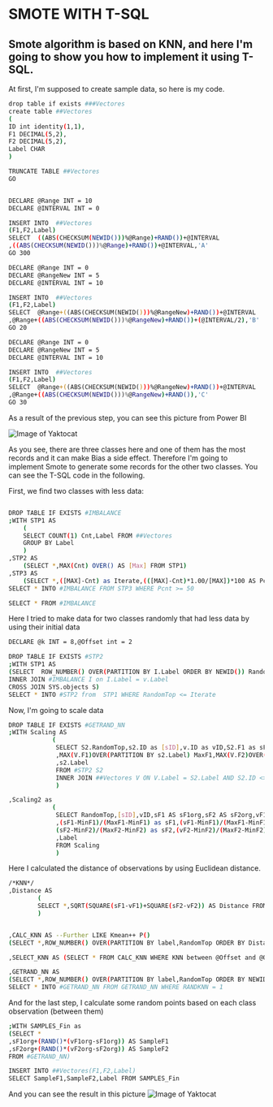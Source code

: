 # SMOTE WITH T-SQL
## Smote algorithm is based on KNN, and here I'm going to show you how to implement it using T-SQL.


At first, I'm supposed to create sample data, so here is my code.
```bash
drop table if exists ###Vectores
create table ##Vectores 
(
ID int identity(1,1),
F1 DECIMAL(5,2),
F2 DECIMAL(5,2),
Label CHAR
)

TRUNCATE TABLE ##Vectores
GO 


DECLARE @Range INT = 10
DECLARE @INTERVAL INT = 0

INSERT INTO  ##Vectores 
(F1,F2,Label)
SELECT  ((ABS(CHECKSUM(NEWID()))%@Range)+RAND())+@INTERVAL
,((ABS(CHECKSUM(NEWID()))%@Range)+RAND())+@INTERVAL,'A'
GO 300

DECLARE @Range INT = 0
DECLARE @RangeNew INT = 5
DECLARE @INTERVAL INT = 10

INSERT INTO  ##Vectores 
(F1,F2,Label)
SELECT  @Range+((ABS(CHECKSUM(NEWID()))%@RangeNew)+RAND())+@INTERVAL
,@Range+((ABS(CHECKSUM(NEWID()))%@RangeNew)+RAND())+(@INTERVAL/2),'B'
GO 20

DECLARE @Range INT = 0
DECLARE @RangeNew INT = 5
DECLARE @INTERVAL INT = 10

INSERT INTO  ##Vectores 
(F1,F2,Label)
SELECT  @Range+((ABS(CHECKSUM(NEWID()))%@RangeNew)+RAND())+@INTERVAL
,@Range+((ABS(CHECKSUM(NEWID()))%@RangeNew)+RAND()),'C'
GO 30

```

As a result of the previous step, you can see this picture from Power BI 

![Image of Yaktocat](https://github.com/HdHamid/SQL-server/blob/T-Sql-Scripts/Smote1.jpg)

As you see, there are three classes here and one of them has the most records and it can make Bias a side effect.
Therefore I'm going to implement Smote to generate some records for the other two classes. You can see the T-SQL code in the following.

First, we find two classes with less data:
```bash 

DROP TABLE IF EXISTS #IMBALANCE
;WITH STP1 AS 
	(
	SELECT COUNT(1) Cnt,Label FROM ##Vectores
	GROUP BY Label
	)
,STP2 AS 
	(SELECT *,MAX(Cnt) OVER() AS [Max] FROM STP1)
,STP3 AS 
	(SELECT *,([MAX]-Cnt) as Iterate,(([MAX]-Cnt)*1.00/[MAX])*100 AS Pcnt FROM STP2)
SELECT * INTO #IMBALANCE FROM STP3 WHERE Pcnt >= 50

SELECT * FROM #IMBALANCE

```

Here I tried to make data for two classes randomly that had less data by using their initial data
```bash
DECLARE @k INT = 8,@Offset int = 2

DROP TABLE IF EXISTS #STP2
;WITH STP1 AS 
(SELECT  ROW_NUMBER() OVER(PARTITION BY I.Label ORDER BY NEWID()) RandomTop,V.*,I.Iterate FROM ##Vectores V 
INNER JOIN #IMBALANCE I on I.Label = v.Label
CROSS JOIN SYS.objects S)
SELECT * INTO #STP2 from  STP1 WHERE RandomTop <= Iterate
```

Now, I'm going to scale data 
```bash
DROP TABLE IF EXISTS #GETRAND_NN
;WITH Scaling AS 
			(
			 SELECT S2.RandomTop,s2.ID as [sID],v.ID as vID,S2.F1 as sF1,s2.f2 as sF2,v.f1 as vF1,v.f2 as vF2
			 ,MAX(V.F1)OVER(PARTITION BY s2.Label) MaxF1,MAX(V.F2)OVER(PARTITION BY s2.Label) MaxF2,MIN(V.F1)OVER(PARTITION BY s2.Label) MinF1,MIN(V.F2)OVER(PARTITION BY s2.Label)MinF2
			 ,s2.Label
			 FROM #STP2 S2 
			 INNER JOIN ##Vectores V ON V.Label = S2.Label AND S2.ID <> V.ID
			 ) 				

,Scaling2 as 
			(
			 SELECT RandomTop,[sID],vID,sF1 AS sF1org,sF2 AS sF2org,vF1 AS vF1org,vF2 AS vF2org
			 ,(sF1-MinF1)/(MaxF1-MinF1) as sF1,(vF1-MinF1)/(MaxF1-MinF1) as vF1,
			 (sF2-MinF2)/(MaxF2-MinF2) as sF2,(vF2-MinF2)/(MaxF2-MinF2) as vF2
			 ,Label
			 FROM Scaling
			 )
``` 

Here I calculated the distance of observations by using Euclidean distance.
```bash 
/*KNN*/
,Distance AS 
		(
		SELECT *,SQRT(SQUARE(sF1-vF1)+SQUARE(sF2-vF2)) AS Distance FROM Scaling2
		)


,CALC_KNN AS --Further LIKE Kmean++ P()
(SELECT *,ROW_NUMBER() OVER(PARTITION BY label,RandomTop ORDER BY Distance Desc) AS KNN FROM Distance)

,SELECT_KNN AS (SELECT * FROM CALC_KNN WHERE KNN between @Offset and @Offset + @k)

,GETRAND_NN AS 
(SELECT *,ROW_NUMBER() OVER(PARTITION BY label,RandomTop ORDER BY NEWID()) AS RANDKNN FROM SELECT_KNN)
SELECT * INTO #GETRAND_NN FROM GETRAND_NN WHERE RANDKNN = 1
```

And for the last step, I calculate some random points based on each class observation (between them)
```bash
;WITH SAMPLES_Fin as
(SELECT *
,sF1org+(RAND()*(vF1org-sF1org)) AS SampleF1
,sF2org+(RAND()*(vF2org-sF2org)) AS SampleF2
FROM #GETRAND_NN)

INSERT INTO ##Vectores(F1,F2,Label)
SELECT SampleF1,SampleF2,Label FROM SAMPLES_Fin

```
And you can see the result in this picture 
![Image of Yaktocat](https://github.com/HdHamid/SQL-server/blob/T-Sql-Scripts/Smote2.jpg)
